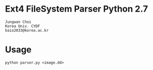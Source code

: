 
# Ext4 FileSystem Parser Python 2.7

	Jungwan Choi
	Korea Univ. CYDF
	baio2033@korea.ac.kr

# Usage

	python parser.py <image.dd>

